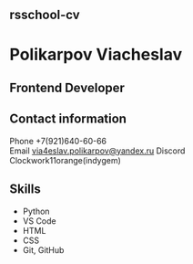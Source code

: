 ## rsschool-cv

# Polikarpov Viacheslav
## Frontend Developer
## Contact information
Phone +7(921)640-60-66  
Email via4eslav.polikarpov@yandex.ru
Discord Clockwork11orange(indygem)
## Skills
- Python
- VS Code
- HTML
- CSS
- Git, GitHub
